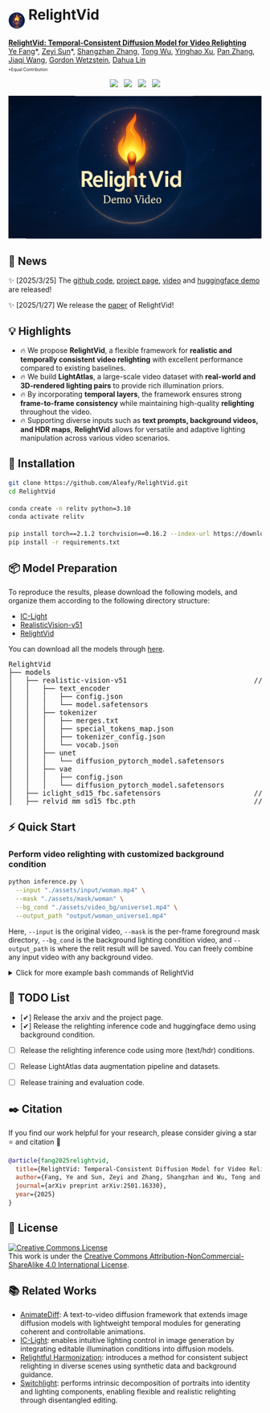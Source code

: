 # <img src="media/icon6.png" style="vertical-align: -18px;" :height="33px" width="33px"> RelightVid
<!-- # RelightVid -->

**[RelightVid: Temporal-Consistent Diffusion Model for Video Relighting](https://aleafy.github.io/relightvid/)**
</br>
[Ye Fang](https://github.com/Aleafy)\*,
[Zeyi Sun](https://github.com/SunzeY)\*,
[Shangzhan Zhang](https://zhanghe3z.github.io/),
[Tong Wu](https://wutong16.github.io/),
[Yinghao Xu](https://justimyhxu.github.io/),
[Pan Zhang](https://panzhang0212.github.io/),
[Jiaqi Wang](https://myownskyw7.github.io/),
[Gordon Wetzstein](https://web.stanford.edu/~gordonwz/),
[Dahua Lin](http://dahua.site/)

<p style="font-size: 0.6em; margin-top: -1em">*Equal Contribution</p>

<!-- <p align="center">
<a href="https://arxiv.org/abs/2501.16330"><img src="https://img.shields.io/badge/arXiv-Paper-<color>"></a>
<a href="https://sunzey.github.io/Make-it-Real"><img src="https://img.shields.io/badge/Project-Website-red"></a>
<a href="https://www.youtube.com/watch?v=_j-t8592GCM"><img src="https://img.shields.io/static/v1?label=Demo&message=Video&color=orange"></a>
<a href="" target='_blank'>
<img src="https://visitor-badge.laobi.icu/badge?page_id=Aleafy.RelightVid&left_color=gray&right_color=blue">
</a>
</p> -->

<!-- 🌐 🧭 🏠 🌟 ⭐-->

<!-- <div align="center" style="font-family: Arial, sans-serif;">
  <p>
    <a href="https://prmbench.github.io/" style="text-decoration: none; font-weight: bold;">🌻 Homepage</a> •
    <a href="https://arxiv.org/abs/2501.03124" style="text-decoration: none; font-weight: bold;">📑 Paper</a> •
    <a href="https://huggingface.co/datasets/hitsmy/PRMBench_Preview" style="text-decoration: none; font-weight: bold;">🤗 Demo</a> •
    <a href="xxx" style="text-decoration: none; font-weight: bold;"> 🎬 Video</a>
  </p>
</div> -->


<!-- [![Click to watch](media/demo_video.png)](https://www.youtube.com/watch?v=8yTOgCgMyIM)
 -->
<p align="center">
<a href="https://arxiv.org/abs/2501.16330"><img src="https://img.shields.io/badge/arXiv-Paper-<color>"></a> &nbsp;
<a href="https://aleafy.github.io/alpha-clip"><img src="https://img.shields.io/badge/Project-Website-red"></a> &nbsp;
<a href="https://www.youtube.com/watch?v=8yTOgCgMyIM"><img src="https://img.shields.io/static/v1?label=Demo&message=Video&color=orange"></a>  &nbsp;
<a href="https://huggingface.co/spaces/aleafy/RelightVid">
    <img src="https://img.shields.io/badge/%F0%9F%A4%97%20Hugging%20Face-Spaces-yellow">
  </a>
</p>



<a href="https://www.youtube.com/watch?v=8yT0gCgMyIM" target="_blank">
  <img src="media/demo_video.png" alt="Click to watch" />
</a>


<!-- ![Demo](./assets/demo.gif) -->
<!-- ▶ [点击这里观看视频](https://files.catbox.moe/5kyifj.mp4) -->
<!-- [![点击播放视频](media/icon2.png)](https://files.catbox.moe/5kyifj.mp4) -->


## 📜 News
✨ [2025/3/25] The [github code](https://github.com/Aleafy/RelightVid), [project page](https://aleafy.github.io/relightvid/), [video](https://www.youtube.com/watch?v=8yTOgCgMyIM) and [huggingface demo](https://huggingface.co/spaces/aleafy/RelightVid) are released!

✨ [2025/1/27] We release the [paper](https://arxiv.org/abs/2501.16330) of RelightVid!

<!-- ## 💡 Highlights  
- 🔥 We propose **RelightVid**, a flexible framework for **realistic and temporally consistent video relighting** with excellent performance compared to existing baselines.  
- 🔥 We build **LightAtlas**, a large-scale video dataset with **real-world and 3D-rendered lighting pairs** to provide rich illumination priors.  
- 🔥 By incorporating **temporal layers**, the framework ensures strong **frame-to-frame consistency** while effectively preserving object albedo during the relighting process.  
- 🔥 Supporting diverse inputs such as **text prompts, background videos, and HDR maps**, **RelightVid** allows for versatile and adaptive lighting manipulation across various video scenarios. -->

## 💡 Highlights  
<!-- - 🔥 **RelightVid** introduces a flexible framework for **realistic and temporally consistent video relighting**, outperforming existing baselines with excellent performance across multiple metrics.   -->
<!-- - 🔥 A comprehensive **LightAtlas** dataset is created, combining **real-world and 3D-rendered lighting pairs** to provide a rich foundation of illumination priors.  -->
- 🔥 We propose **RelightVid**, a flexible framework for **realistic and temporally consistent video relighting** with excellent performance compared to existing baselines.  
- 🔥 We build **LightAtlas**, a large-scale video dataset with **real-world and 3D-rendered lighting pairs** to provide rich illumination priors.  
- 🔥 By incorporating **temporal layers**, the framework ensures strong **frame-to-frame consistency** while maintaining high-quality **relighting** throughout the video.  
- 🔥 Supporting diverse inputs such as **text prompts, background videos, and HDR maps**, **RelightVid** allows for versatile and adaptive lighting manipulation across various video scenarios.

<!-- 
## 👨‍💻 Todo
- [ ] Evaluation for Existed and Model-Generated Assets (both code & test assets)
- [ ] More Interactive Demos (huggingface, jupyter) 
- [x] Make-it-Real Pipeline Inference Code
- [x] Highly detailed Material Library annotations (generated by GPT-4V) 
- [x] Paper and Web Demos -->

## 💾 Installation

   ```bash
   git clone https://github.com/Aleafy/RelightVid.git
   cd RelightVid

   conda create -n relitv python=3.10 
   conda activate relitv
   
   pip install torch==2.1.2 torchvision==0.16.2 --index-url https://download.pytorch.org/whl/cu118
   pip install -r requirements.txt
   ```


## 📦 Model Preparation
<!-- To reproduce the results, please download the following models ([IC-Light](https://huggingface.co/lllyasviel/ic-light/tree/main), [RealisticVision-v51](https://huggingface.co/stablediffusionapi/realistic-vision-v51/tree/main), [RelightVid](https://huggingface.co/aleafy/RelightVid/tree/main)), and organize them according to the following directory structure: -->

To reproduce the results, please download the following models, and organize them according to the following directory structure:

- [IC-Light](https://huggingface.co/lllyasviel/ic-light/tree/main)
- [RealisticVision-v51](https://huggingface.co/stablediffusionapi/realistic-vision-v51/tree/main)
- [RelightVid](https://huggingface.co/aleafy/RelightVid/tree/main)

You can download all the models through [here]().
 <!-- 1. **Annotations**: in `data/material_lib/annotations` [folder](data/material_lib/annotations), include:
    - Highly-detailed descriptions by GPT-4V: offering thorough descriptions of the material’s visual characteristics and rich semantic information.
    - Category-tree: Divided into a hierarchical structure with coarse and fine granularity, it includes over 80 subcategories.
 2. **PBR Maps**: You can download the complete PBR data collection at [Huggingface](https://huggingface.co/datasets/gvecchio/MatSynth/tree/main), or download the data used in our project at [OpenXLab](https://openxlab.org.cn/datasets/YeFang/MatSynth/tree/main) (Recommended). (If you have any questions, please refer to [issue#5](https://github.com/Aleafy/Make_it_Real/issues/5))
 3. **Material Images(optinal)**: You can download the material images file [here](https://drive.google.com/file/d/1ob7CV6JiaqFyjuCzlmSnBuNRkzt2qMSG/view?usp=sharing), to check and visualize the material appearance. -->

<!-- <pre>
RelightVid
└── models
    └── realistic-vision-v51                              // stable diffusion base model
        └── text_encoder
            ├── config.json
            └── model.safetensors
        └── tokenizer
            ├── merges.txt
            ├── special_tokens_map.json
            ├── tokenizer_config.json
            └── vocab.json
        └── unet
            └── diffusion_pytorch_model.safetensors
        └── vae
            ├── config.json
            └── diffusion_pytorch_model.safetensors
    └── iclight_sd15_fbc.safetensors                      // ic-light weights
    └── relvid_mm_sd15_fbc.pth                            // relightvid motion weights
</pre> -->


<pre>
RelightVid
├── models
│   ├── realistic-vision-v51                              // stable diffusion base model
│   │   ├── text_encoder
│   │   │   ├── config.json
│   │   │   └── model.safetensors
│   │   ├── tokenizer
│   │   │   ├── merges.txt
│   │   │   ├── special_tokens_map.json
│   │   │   ├── tokenizer_config.json
│   │   │   └── vocab.json
│   │   ├── unet
│   │   │   └── diffusion_pytorch_model.safetensors
│   │   ├── vae
│   │   │   ├── config.json
│   │   │   └── diffusion_pytorch_model.safetensors
│   ├── iclight_sd15_fbc.safetensors                      // ic-light weights
│   ├── relvid_mm_sd15_fbc.pth                            // relightvid motion weights
</pre>


## ⚡ Quick Start
<!-- #### Background-conditioned illumination control -->
### Perform video relighting with customized background condition
```bash
python inference.py \
  --input "./assets/input/woman.mp4" \
  --mask "./assets/mask/woman" \
  --bg_cond "./assets/video_bg/universe1.mp4" \
  --output_path "output/woman_universe1.mp4"
```
Here, `--input` is the original video, `--mask` is the per-frame foreground mask directory, `--bg_cond` is the background lighting condition video, and `--output_path` is where the relit result will be saved. You can freely combine any input video with any background video.



<details><summary>Click for more example bash commands of RelightVid</summary>

```bash
python inference.py --input "./assets/input/woman.mp4" --mask "./assets/mask/woman" --bg_cond "./assets/video_bg/universe1.mp4" --output_path "output/woman_universe1.mp4"

python inference.py --input "./assets/input/woman.mp4" --mask "./assets/mask/woman" --bg_cond "./assets/video_bg/universe1.mp4" --output_path "output/woman_universe1.mp4"

python inference.py --input "./assets/input/woman.mp4" --mask "./assets/mask/woman" --bg_cond "./assets/video_bg/universe1.mp4" --output_path "output/woman_universe1.mp4"

python inference.py --input "./assets/input/woman.mp4" --mask "./assets/mask/woman" --bg_cond "./assets/video_bg/universe1.mp4" --output_path "output/woman_universe1.mp4"
```
</details>
<!-- - To ensure proper network connectivity for GPT-4V, add proxy environment settings in [main.py](https://github.com/Aleafy/Make_it_Real/blob/feb3563d57fbe18abbff8d4abfb48f71cc8f967b/main.py#L18) (optional). Also, please verify the reachability of your [API host](https://github.com/Aleafy/Make_it_Real/blob/feb3563d57fbe18abbff8d4abfb48f71cc8f967b/utils/gpt4_query.py#L68).
- Result visualization (blender engine) is located in the `output/refine_output` dir. You can compare the result with that in `output/ori_output`.  -->



## 📝 TODO List
- [✔] Release the arxiv and the project page.
- [✔] Release the relighting inference code and huggingface demo using background condition.
- [ ] Release the relighting inference code using more (text/hdr) conditions.
- [ ] Release LightAtlas data augmentation pipeline and datasets. 
- [ ] Release training and evaluation code.


## ✒️ Citation
If you find our work helpful for your research, please consider giving a star ⭐ and citation 📝
```bibtex
@article{fang2025relightvid,
  title={RelightVid: Temporal-Consistent Diffusion Model for Video Relighting},
  author={Fang, Ye and Sun, Zeyi and Zhang, Shangzhan and Wu, Tong and Xu, Yinghao and Zhang, Pan and Wang, Jiaqi and Wetzstein, Gordon and Lin, Dahua},
  journal={arXiv preprint arXiv:2501.16330},
  year={2025}
}
```

## 📄 License
<a rel="license" href="http://creativecommons.org/licenses/by-nc-sa/4.0/"><img alt="Creative Commons License" style="border-width:0" src="https://i.creativecommons.org/l/by-nc-sa/4.0/80x15.png" /></a>
<br />
This work is under the <a rel="license" href="http://creativecommons.org/licenses/by-nc-sa/4.0/">Creative Commons Attribution-NonCommercial-ShareAlike 4.0 International License</a>.



## 📚 Related Works
- [AnimateDiff](https://github.com/guoyww/animatediff/): A text-to-video diffusion framework that extends image diffusion models with lightweight temporal modules for generating coherent and controllable animations.
- [IC-Light](https://github.com/lllyasviel/IC-Light):  enables intuitive lighting control in image generation by integrating editable illumination conditions into diffusion models.
- [Relightful Harmonization](https://arxiv.org/abs/2312.06886): introduces a method for consistent subject relighting in diverse scenes using synthetic data and background guidance.
- [Switchlight](https://arxiv.org/pdf/2402.18848): performs intrinsic decomposition of portraits into identity and lighting components, enabling flexible and realistic relighting through disentangled editing.

